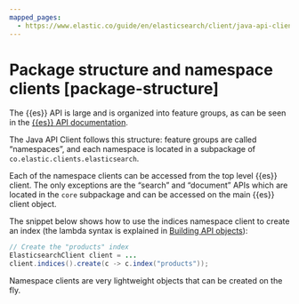 ```yaml
---
mapped_pages:
  - https://www.elastic.co/guide/en/elasticsearch/client/java-api-client/current/package-structure.html
---
```


# Package structure and namespace clients [package-structure]

The {{es}} API is large and is organized into feature groups, as can be seen in the [{{es}} API documentation](elasticsearch://reference/elasticsearch/rest-apis/index.md).

The Java API Client follows this structure: feature groups are called “namespaces”, and each namespace is located in a subpackage of `co.elastic.clients.elasticsearch`.

Each of the namespace clients can be accessed from the top level {{es}} client. The only exceptions are the “search” and “document” APIs which are located in the `core` subpackage and can be accessed on the main {{es}} client object.

The snippet below shows how to use the indices namespace client to create an index (the lambda syntax is explained in [Building API objects](/reference/building-objects.md)):

```java
// Create the "products" index
ElasticsearchClient client = ...
client.indices().create(c -> c.index("products"));
```

Namespace clients are very lightweight objects that can be created on the fly.

